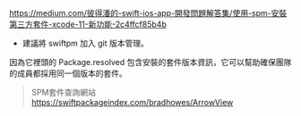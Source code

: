 https://medium.com/彼得潘的-swift-ios-app-開發問題解答集/使用-spm-安裝第三方套件-xcode-11-新功能-2c4ffcf85b4b

-   建議將 swiftpm 加入 git 版本管理。

因為它裡頭的 Package.resolved 包含安裝的套件版本資訊，它可以幫助確保團隊的成員都採用同一個版本的套件。


>SPM套件查詢網站
https://swiftpackageindex.com/bradhowes/ArrowView
